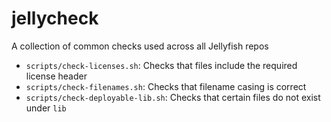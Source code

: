 # jellycheck
A collection of common checks used across all Jellyfish repos

- `scripts/check-licenses.sh`: Checks that files include the required license header
- `scripts/check-filenames.sh`: Checks that filename casing is correct
- `scripts/check-deployable-lib.sh`: Checks that certain files do not exist under `lib`
